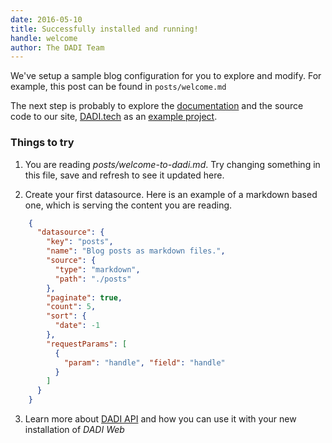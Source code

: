 ```yaml
---
date: 2016-05-10
title: Successfully installed and running!
handle: welcome
author: The DADI Team
---
```


We've setup a sample blog configuration for you to explore and modify. For example, this post can be found in `posts/welcome.md`

The next step is probably to explore the [documentation](http://docs.dadi.tech) and the source code to our site, [DADI.tech](https://dadi.tech) as an [example project](https://github.com/dadi/dadi.tech).

### Things to try

1. You are reading <em>posts/welcome-to-dadi.md</em>. Try changing something in this file, save and refresh to see it updated here.

2. Create your first datasource. Here is an example of a markdown based one, which is serving the content you are reading.
```JSON
	{
	  "datasource": {
	    "key": "posts",
	    "name": "Blog posts as markdown files.",
	    "source": {
	      "type": "markdown",
	      "path": "./posts"
	    },
	    "paginate": true,
	    "count": 5,
	    "sort": {
	      "date": -1
	    },
	    "requestParams": [
	      {
	        "param": "handle", "field": "handle"
	      }
	    ]
	  }
	}
```

3. Learn more about [DADI API](https://dadi.tech/platform/api/) and how you can use it with your new installation of <em>DADI Web</em>